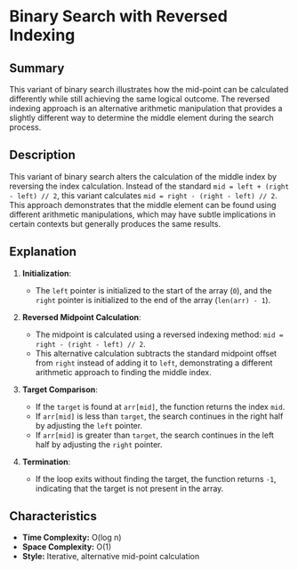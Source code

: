 # Binary Search with Reversed Indexing

## Summary

This variant of binary search illustrates how the mid-point can be calculated differently while still achieving the same logical outcome. The reversed indexing approach is an alternative arithmetic manipulation that provides a slightly different way to determine the middle element during the search process.

## Description

This variant of binary search alters the calculation of the middle index by reversing the index calculation. Instead of the standard `mid = left + (right - left) // 2`, this variant calculates `mid = right - (right - left) // 2`. This approach demonstrates that the middle element can be found using different arithmetic manipulations, which may have subtle implications in certain contexts but generally produces the same results.

## Explanation

1. **Initialization**:
   - The `left` pointer is initialized to the start of the array (`0`), and the `right` pointer is initialized to the end of the array (`len(arr) - 1`).

2. **Reversed Midpoint Calculation**:
   - The midpoint is calculated using a reversed indexing method: `mid = right - (right - left) // 2`.
   - This alternative calculation subtracts the standard midpoint offset from `right` instead of adding it to `left`, demonstrating a different arithmetic approach to finding the middle index.

3. **Target Comparison**:
   - If the `target` is found at `arr[mid]`, the function returns the index `mid`.
   - If `arr[mid]` is less than `target`, the search continues in the right half by adjusting the `left` pointer.
   - If `arr[mid]` is greater than `target`, the search continues in the left half by adjusting the `right` pointer.

4. **Termination**:
   - If the loop exits without finding the target, the function returns `-1`, indicating that the target is not present in the array.

## Characteristics

- **Time Complexity:** O(log n)
- **Space Complexity:** O(1)
- **Style:** Iterative, alternative mid-point calculation
